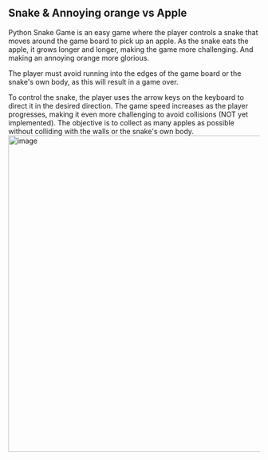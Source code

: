 ## Snake & Annoying orange vs Apple
Python Snake Game is an easy game where the player controls a snake that moves around the game board to pick up an apple. As the snake eats the apple, it grows longer and longer, making the game more challenging. And making an annoying orange more glorious. 

The player must avoid running into the edges of the game board or the snake's own body, as this will result in a game over.

To control the snake, the player uses the arrow keys on the keyboard to direct it in the desired direction. The game speed increases as the player progresses, making it even more challenging to avoid collisions (NOT yet implemented). The objective is to collect as many apples as possible without colliding with the walls or the snake's own body.
<img width="634" alt="image" src="https://user-images.githubusercontent.com/30262973/228114581-a6a41854-3bd6-4b11-ac3f-14c6d58c39fc.png">
